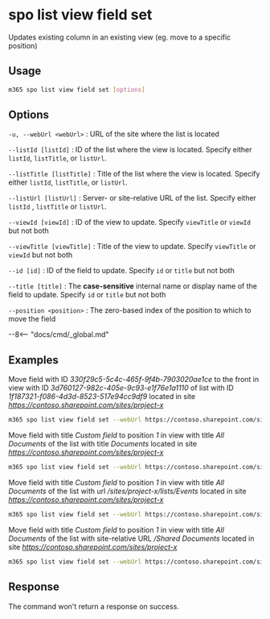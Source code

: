 # spo list view field set

Updates existing column in an existing view (eg. move to a specific position)

## Usage

```sh
m365 spo list view field set [options]
```

## Options

`-u, --webUrl <webUrl>`
: URL of the site where the list is located

`--listId [listId]`
: ID of the list where the view is located. Specify either `listId`, `listTitle`, or `listUrl`.

`--listTitle [listTitle]`
: Title of the list where the view is located. Specify either `listId`, `listTitle`, or `listUrl`.

 `--listUrl [listUrl]`
: Server- or site-relative URL of the list. Specify either `listId` , `listTitle` or `listUrl`.

`--viewId [viewId]`
: ID of the view to update. Specify `viewTitle` or `viewId` but not both

`--viewTitle [viewTitle]`
: Title of the view to update. Specify `viewTitle` or `viewId` but not both

`--id [id]`
: ID of the field to update. Specify `id` or `title` but not both

`--title [title]`
: The **case-sensitive** internal name or display name of the field to update. Specify `id` or `title` but not both

`--position <position>`
: The zero-based index of the position to which to move the field

--8<-- "docs/cmd/_global.md"

## Examples

Move field with ID _330f29c5-5c4c-465f-9f4b-7903020ae1ce_ to the front in view with ID _3d760127-982c-405e-9c93-e1f76e1a1110_ of list with ID _1f187321-f086-4d3d-8523-517e94cc9df9_ located in site _https://contoso.sharepoint.com/sites/project-x_

```sh
m365 spo list view field set --webUrl https://contoso.sharepoint.com/sites/project-x --listId 1f187321-f086-4d3d-8523-517e94cc9df9 --viewId 3d760127-982c-405e-9c93-e1f76e1a1110 --id 330f29c5-5c4c-465f-9f4b-7903020ae1ce --position 0
```

Move field with title _Custom field_ to position _1_ in view with title _All Documents_ of the list with title _Documents_ located in site _https://contoso.sharepoint.com/sites/project-x_

```sh
m365 spo list view field set --webUrl https://contoso.sharepoint.com/sites/project-x --listTitle Documents --viewTitle 'All Documents' --title 'Custom field' --position 1
```

Move field with title _Custom field_ to position _1_ in view with title _All Documents_ of the list with url _/sites/project-x/lists/Events_ located in site _https://contoso.sharepoint.com/sites/project-x_

```sh
m365 spo list view field set --webUrl https://contoso.sharepoint.com/sites/project-x --listUrl '/sites/project-x/lists/Events' --viewTitle 'All Documents' --fieldTitle 'Custom field' --fieldPosition 1
```

Move field with title _Custom field_ to position _1_ in view with title _All Documents_ of the list with site-relative URL _/Shared Documents_ located in site _https://contoso.sharepoint.com/sites/project-x_

```sh
m365 spo list view field set --webUrl https://contoso.sharepoint.com/sites/project-x --listUrl '/Shared Documents' --viewTitle 'All Documents' --fieldTitle 'Custom field' --fieldPosition 1
```

## Response

The command won't return a response on success.

